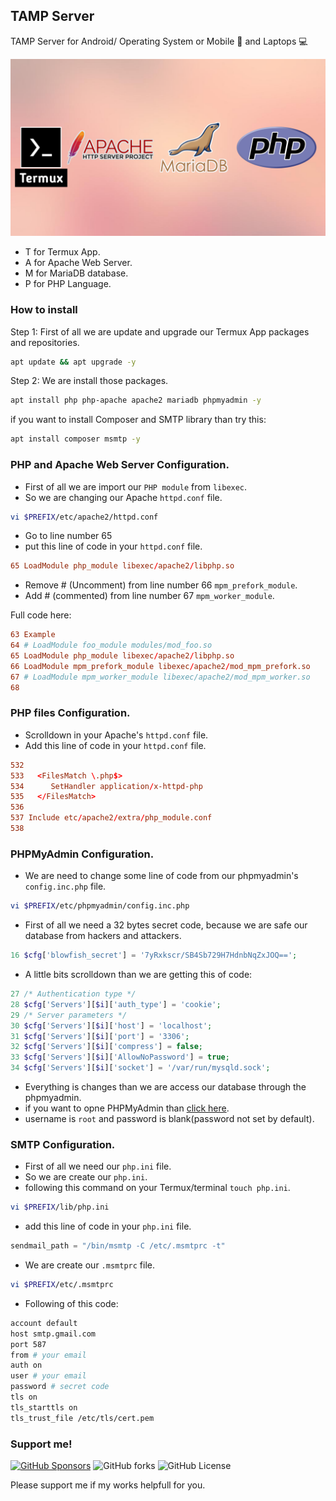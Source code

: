 ## TAMP Server

TAMP Server for Android/ Operating System or Mobile 📱 and Laptops  💻 

![TAMP](./TAMP.png)

* T for Termux App.
* A for Apache Web Server.
* M for MariaDB database.
* P for PHP Language.

### How to install
Step 1: First of all we are update and upgrade our Termux App packages and repositories.
```bash
apt update && apt upgrade -y
```
Step 2: We are install those packages.
```bash
apt install php php-apache apache2 mariadb phpmyadmin -y
```
if you want to install Composer and SMTP library than try this:
```bash
apt install composer msmtp -y
```

### PHP and Apache Web Server Configuration.
* First of all we are import our `PHP module` from `libexec`.
* So we are changing our Apache `httpd.conf` file.
```bash
vi $PREFIX/etc/apache2/httpd.conf
```
* Go to line number 65
* put this line of code in your `httpd.conf` file.

```conf
65 LoadModule php_module libexec/apache2/libphp.so
```
* Remove # (Uncomment) from line number 66 `mpm_prefork_module`.
* Add # (commented) from line number 67 `mpm_worker_module`.

Full code here:

```conf
63 Example
64 # LoadModule foo_module modules/mod_foo.so
65 LoadModule php_module libexec/apache2/libphp.so
66 LoadModule mpm_prefork_module libexec/apache2/mod_mpm_prefork.so
67 # LoadModule mpm_worker_module libexec/apache2/mod_mpm_worker.so
68
```

### PHP files Configuration.
* Scrolldown in your Apache's `httpd.conf` file.
* Add this line of code in your `httpd.conf` file.

```conf
532
533   <FilesMatch \.php$>
534      SetHandler application/x-httpd-php
535   </FilesMatch>
536
537 Include etc/apache2/extra/php_module.conf
538
```

### PHPMyAdmin Configuration.
* We are need to change some line of code from our phpmyadmin's `config.inc.php` file.
```bash
vi $PREFIX/etc/phpmyadmin/config.inc.php
```
* First of all we need a 32 bytes secret code, because we are safe our database from hackers and attackers.

```php
16 $cfg['blowfish_secret'] = '7yRxkscr/SB4Sb729H7HdnbNqZxJOQ==';
```

* A little bits scrolldown than we are getting this of code:

```php
27 /* Authentication type */
28 $cfg['Servers'][$i]['auth_type'] = 'cookie';
29 /* Server parameters */
30 $cfg['Servers'][$i]['host'] = 'localhost';
31 $cfg['Servers'][$i]['port'] = '3306';
32 $cfg['Servers'][$i]['compress'] = false;
33 $cfg['Servers'][$i]['AllowNoPassword'] = true;
34 $cfg['Servers'][$i]['socket'] = '/var/run/mysqld.sock';
```
* Everything is changes than we are access our database through the phpmyadmin.
* if you want to opne PHPMyAdmin than [click here](http://localhost:8080/phpmyadmin/).
* username is `root` and password is blank(password not set by default).


### SMTP Configuration.
* First of all we need our `php.ini` file.
* So we are create our `php.ini`.
* following this command on your Termux/terminal `touch php.ini`.
```bash
vi $PREFIX/lib/php.ini
```
* add this line of code in your `php.ini` file.
```php
sendmail_path = "/bin/msmtp -C /etc/.msmtprc -t"
```
* We are create our `.msmtprc` file.
```bash
vi $PREFIX/etc/.msmtprc
```
* Following of this code:
```bash
account default
host smtp.gmail.com
port 587
from # your email
auth on
user # your email
password # secret code
tls on
tls_starttls on
tls_trust_file /etc/tls/cert.pem
```

### Support me!

[![GitHub Sponsors](https://img.shields.io/github/sponsors/Ashishkumbhar01?style=for-the-badge&logo=Github%20Sponsors&label=Support%20me)](https://github.com/sponsors/Ashishkumbhar01)
![GitHub forks](https://img.shields.io/github/forks/Ashishkumbhar01/TAMP-Server?style=for-the-badge&logo=Github)
![GitHub License](https://img.shields.io/github/license/Ashishkumbhar01/TAMP-Server?style=for-the-badge)

Please support me if my works helpfull for you.
